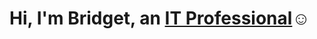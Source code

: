 <h1>Hi, I'm Bridget, an <a href="https://linkedin.com/in/bridgieliana-ozuna-5384722a7/">IT Professional</a>☺</h1>

